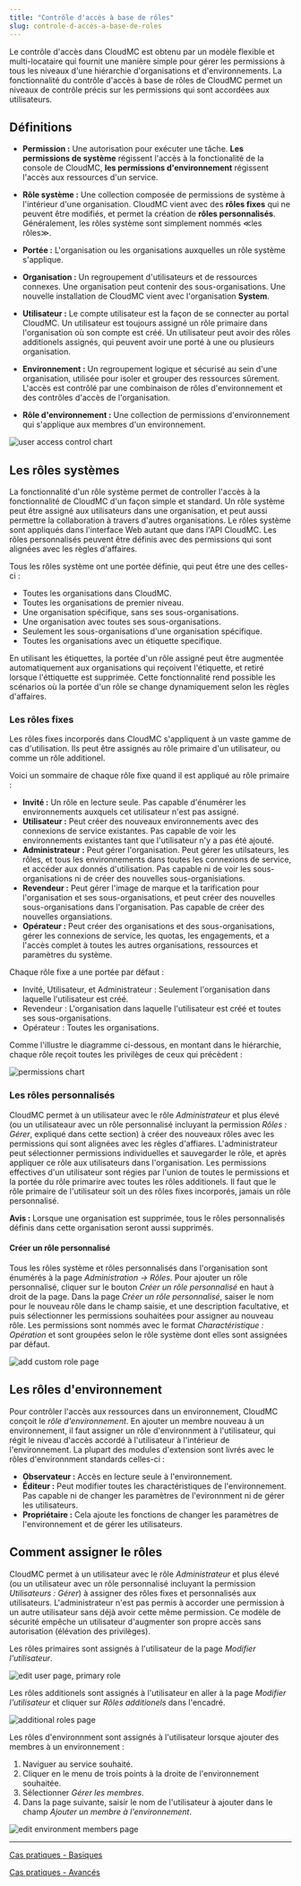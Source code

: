 ```yaml
---
title: "Contrôle d'accès à base de rôles"
slug: controle-d-accès-a-base-de-roles
---
```



Le contrôle d'accès dans CloudMC est obtenu par un modèle flexible et multi-locataire qui fournit une manière simple pour gérer les permissions à tous les niveaux d'une hiérarchie d'organisations et d'environnements.  La fonctionnalité du contrôle d'accès à base de rôles de CloudMC permet un niveaux de contrôle précis sur les permissions qui sont accordées aux utilisateurs.

## Définitions
- **Permission :** Une autorisation pour exécuter une tâche.  **Les permissions de système** régissent l'accès à la fonctionalité de la console de CloudMC, **les permissions d'environnement** régissent l'accès aux ressources d'un service.

- **Rôle système :** Une collection composée de permissions de système à l'intérieur d'une organisation.  CloudMC vient avec des **rôles fixes** qui ne peuvent être modifiés, et permet la création de **rôles personnalisés**.  Généralement, les rôles système sont simplement nommés ≪les rôles≫.

- **Portée :**  L'organisation ou les organisations auxquelles un rôle système s'applique.

- **Organisation :**  Un regroupement d'utilisateurs et de ressources connexes. Une organisation peut contenir des sous-organisations.  Une nouvelle installation de CloudMC vient avec l'organisation **System**.

- **Utilisateur :**  Le compte utilisateur est la façon de se connecter au portal CloudMC.  Un utilisateur est toujours assigné un rôle primaire dans l'organisation où son compte est créé.  Un utilisateur peut avoir des rôles additionels assignés, qui peuvent avoir une porté à une ou plusieurs organisation.

- **Environnement :** Un regroupement logique et sécurisé au sein d'une organisation, utilisée pour isoler et grouper des ressources sûrement.  L'accès est contrôlé par une combinaison de rôles d'environnement et des contrôles d'accès de l'organisation.

- **Rôle d'environnement :**  Une collection de permissions d'environnement qui s'applique aux membres d'un environnement.

![user access control chart](/assets/rbac-roles-chart-fr.png)

## Les rôles systèmes

La fonctionnalité d'un rôle système permet de controller l'accès à la fonctionnalité de CloudMC d'un façon simple et standard.  Un rôle système peut être assigné aux utilisateurs dans une organisation, et peut aussi permettre la collaboration à travers d'autres organisations.  Le rôles système sont appliqués dans l'interface Web autant que dans l'API CloudMC.  Les rôles personnalisés peuvent être définis avec des permissions qui sont alignées avec les règles d'affaires.

Tous les rôles système ont une portée définie, qui peut être une des celles-ci :
- Toutes les organisations dans CloudMC.
- Toutes les organisations de premier niveau.
- Une organisation spécifique, sans ses sous-organisations.
- Une organisation avec toutes ses sous-organisations.
- Seulement les sous-organisations d'une organisation spécifique.
- Toutes les organisations avec un étiquette specifique.

En utilisant les étiquettes, la portée d'un rôle assigné peut être augmentée automatiquement aux organisations qui reçoivent l'étiquette, et retiré lorsque l'éttiquette est supprimée.  Cette fonctionnalité rend possible les scénarios où la portée d'un rôle se change dynamiquement selon les règles d'affaires.

### Les rôles fixes
Les rôles fixes incorporés dans CloudMC s'appliquent à un vaste gamme de cas d'utilisation.  Ils peut être assignés au rôle primaire d'un utilisateur, ou comme un rôle additionel.

Voici un sommaire de chaque rôle fixe quand il est appliqué au rôle primaire :

- **Invité :**  Un rôle en lecture seule.  Pas capable d'énumérer les environnements auxquels cet utilisateur n'est pas assigné.
- **Utilisateur :**  Peut créer des nouveaux environnements avec des connexions de service existantes.  Pas capable de voir les environnements existantes tant que l'utilisateur n'y a pas été ajouté.
- **Administrateur :**  Peut gérer l'organisation.  Peut gérer les utilsateurs, les rôles, et tous les environnements dans toutes les connexions de service, et accéder aux donnés d'utilisation.  Pas capable ni de voir les sous-organisations ni de créer des nouvelles sous-organisiations.
- **Revendeur :** Peut gérer l'image de marque et la tarification pour l'organisation et ses sous-organisations, et peut créer des nouvelles sous-organisations dans l'organisation.  Pas capable de créer des nouvelles organsiations.
- **Opérateur :** Peut créer des organisations et des sous-organisations, gérer les connexions de service, les quotas, les engagements, et a l'accès complet à toutes les autres organisations, ressources et paramètres du système.

Chaque rôle fixe a une portée par défaut :
- Invité, Utilisateur, et Administrateur :  Seulement l'organisation dans laquelle l'utilisateur est créé.
- Revendeur : L'organisation dans laquelle l'utilisateur est créé et toutes ses sous-organisations.
- Opérateur : Toutes les organisations.

Comme l'illustre le diagramme ci-dessous, en montant dans le hiérarchie, chaque rôle reçoit toutes les privilèges de ceux qui précèdent :

![permissions chart](/assets/rbac-permissions-fr.png)

### Les rôles personnalisés

CloudMC permet à un utilisateur avec le rôle *Administrateur* et plus élevé (ou un utilisateaur avec un rôle personnalisé incluyant la permission *Rôles : Gérer*, expliqué dans cette section) à créer des nouveaux rôles avec les permissions qui sont alignées avec les règles d'affiares.  L'administrateur peut sélectionner permissions individuelles et sauvegarder le rôle, et après appliquer ce rôle aux utilisateurs dans l'organisation.  Les permissions effectives d'un utilisateur sont régies par l'union de toutes le permissions et la portée du rôle primarire avec toutes les rôles additionels.  Il faut que le rôle primaire de l'utilisateur soit un des rôles fixes incorporés, jamais un rôle personnalisé.

**Avis :** Lorsque une organisation est supprimée, tous le rôles personnalisés définis dans cette organisation seront aussi supprimés.

#### Créer un rôle personnalisé
Tous les rôles système et rôles personnalisés dans l'organisation sont énumérés à la page *Administration -> Rôles*.  Pour ajouter un rôle personnalisé, cliquer sur le bouton *Créer un rôle personnalisé* en haut à droit de la page.  Dans la page *Créer un rôle personnalisé*, saiser le nom pour le nouveau rôle dans le champ saisie, et une description facultative, et puis sélectionner les permissions souhaitées pour assigner au nouveau rôle.  Les permissions sont nommés avec le format *Charactéristique : Opération* et sont groupées selon le rôle système dont elles sont assignées par défaut.

![add custom role page](/assets/rbac-add_custom_role-en.png)

## Les rôles d'environnement
Pour contrôler l'accès aux ressources dans un environnement, CloudMC conçoit le *rôle d'environnement*.  En ajouter un membre nouveau à un environnement, il faut assigner un rôle d'environnment à l'utilisateur, qui régit le niveau d'accès accordé à l'utilisateur à l'intérieur de l'environnement.  La plupart des modules d'extension sont livrés avec le rôles d'environnment standards celles-ci :

- **Observateur :**  Accès en lecture seule à l'environnement.
- **Éditeur :**  Peut modifier toutes les charactéristiques de l'environnement.  Pas capable ni de changer les paramètres de l'evironnment ni de gérer les utilisateurs.
- **Propriétaire :**  Cela ajoute les fonctions de changer les paramètres de l'environnement et de gérer les utilisateurs.

## Comment assigner le rôles

CloudMC permet à un utilisateur avec le rôle *Administrateur* et plus élevé (ou un utilisateur avec un rôle personnalisé incluyant la permission *Utilisateurs : Gérer*) à assigner des rôles fixes et personnalisés aux utilisateurs.  L'administrateur n'est pas permis à accorder une permission à un autre utilisateur sans déjà avoir cette même permission.  Ce modèle de sécurité empêche un utilisateur d'augmenter son propre accès sans autorisation (élévation des privilèges).

Les rôles primaires sont assignés à l'utilisateur de la page *Modifier l'utilisateur*.

![edit user page, primary role](/assets/rbac-select_primary_role-fr.png)

Les rôles additionels sont assignés à l'utilisateur en aller à la page *Modifier l'utilisateur* et cliquer sur *Rôles additionels* dans l'encadré.

![additional roles page](/assets/rbac-additional_roles-fr.png)

Les rôles d'environnment sont assignés à l'utilisateur lorsque ajouter des membres à un environnement :
1. Naviguer au service souhaité.
1. Cliquer en le menu de trois points à la droite de l'environnement souhaitée.
1. Sélectionner *Gérer les membres*.
1. Dans la page suivante, saisir le nom de l'utilisateur à ajouter dans le champ *Ajouter un membre à l'environnement*.

![edit environment members page](/assets/rbac-list_of_env_roles-fr.png)

---
[Cas pratiques - Basiques](rbac-use-cases-basic.md)

[Cas pratiques - Avancés](rbac-use-cases-advanced.md)
